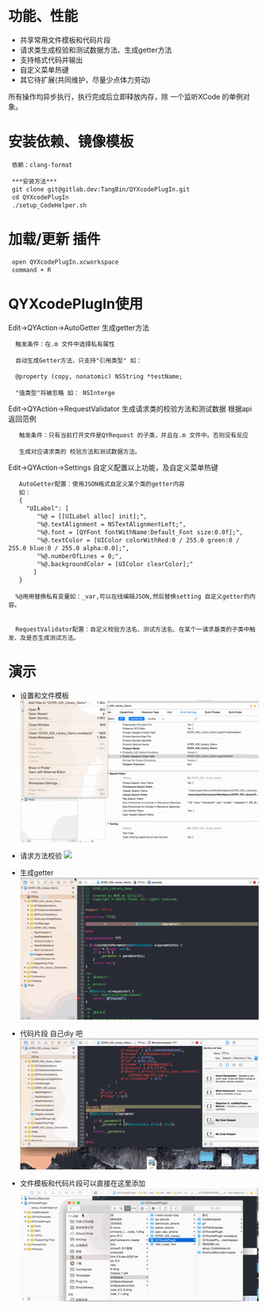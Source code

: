 # 功能、性能
*  共享常用文件模板和代码片段
*  请求类生成校验和测试数据方法、生成getter方法
*  支持格式代码并输出 
*  自定义菜单热键
*  其它待扩展(共同维护，尽量少点体力劳动)

 所有操作均异步执行，执行完成后立即释放内存，除 一个监听XCode 的单例对象。

# 安装依赖、镜像模板
     
     依赖：clang-format 
     
     ***安装方法***
     git clone git@gitlab.dev:TangBin/QYXcodePlugIn.git
     cd QYXcodePlugIn
     ./setup_CodeHelper.sh


#  加载/更新 插件

     open QYXcodePlugIn.xcworkspace
     command + R
 
#  QYXcodePlugIn使用

  Edit->QYAction->AutoGetter   生成getter方法
         
      触发条件：在.m 文件中选择私有属性 
          
      自动生成Getter方法，只支持"引用类型" 如：
        
      @property (copy, nonatomic) NSString *testName;
        
      "值类型"将被忽略 如： NSInterge
      
  Edit->QYAction->RequestValidator   生成请求类的校验方法和测试数据 根据api返回范例
       
       触发条件：只有当前打开文件是QYRequest 的子类，并且在.m 文件中。否则没有反应
        
       生成对应请求类的 校验方法和测试数据方法。
       
  Edit->QYAction->Settings    自定义配置以上功能，及自定义菜单热键
 
       AutoGetter配置：使用JSON格式自定义某个类的getter内容
       如：
       {
         "UILabel": [
            "%@ = [[UILabel alloc] init];",
            "%@.textAlignment = NSTextAlignmentLeft;",
            "%@.font = [QYFont fontWithName:Default_Font size:0.0f];",
            "%@.textColor = [UIColor colorWithRed:0 / 255.0 green:0 / 255.0 blue:0 / 255.0 alpha:0.0];",
            "%@.numberOfLines = 0;",
            "%@.backgroundColor = [UIColor clearColor];"
           ]
       }
       
      %@用用替换私有变量如：_var,可以在线编辑JSON,然后替换setting 自定义getter的内容。
      
      
      RequestValidator配置：自定义校验方法名、测试方法名、在某个一请求基类的子类中触发、及是否生成测试方法。
      
# 演示
- 设置和文件模板
  ![](ys.gif)
 
- 请求方法校验
  ![](gif\\ys1.gif)
  
- 生成getter
  ![](gif\\ys2.gif)

- 代码片段 自己diy 吧
  ![](gif\\ys4.gif)
  
- 文件模板和代码片段可以直接在这里添加
  ![](gif\\ys5.gif)






   